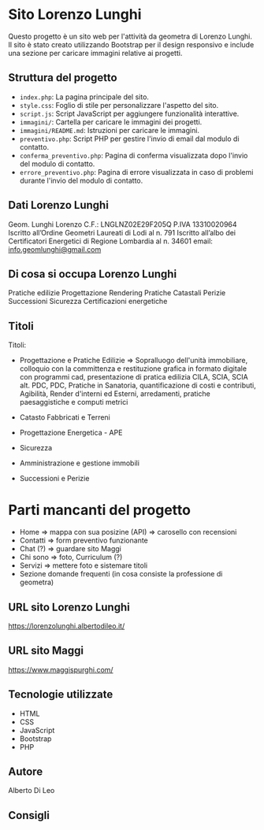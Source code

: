 # Sito Lorenzo Lunghi

Questo progetto è un sito web per l'attività da geometra di Lorenzo Lunghi. Il sito è stato creato utilizzando Bootstrap per il design responsivo e include una sezione per caricare immagini relative ai progetti.

## Struttura del progetto

- `index.php`: La pagina principale del sito.
- `style.css`: Foglio di stile per personalizzare l'aspetto del sito.
- `script.js`: Script JavaScript per aggiungere funzionalità interattive.
- `immagini/`: Cartella per caricare le immagini dei progetti.
- `immagini/README.md`: Istruzioni per caricare le immagini.
- `preventivo.php`: Script PHP per gestire l'invio di email dal modulo di contatto.
- `conferma_preventivo.php`: Pagina di conferma visualizzata dopo l'invio del modulo di contatto.
- `errore_preventivo.php`: Pagina di errore visualizzata in caso di problemi durante l'invio del modulo di contatto.

## Dati Lorenzo Lunghi 

Geom. Lunghi Lorenzo 
C.F.: LNGLNZ02E29F205Q 
P.IVA 13310020964 
Iscritto all’Ordine Geometri Laureati di Lodi al n. 791 
Iscritto all’albo dei Certificatori Energetici di Regione Lombardia al n. 34601 
email: info.geomlunghi@gmail.com

## Di cosa si occupa Lorenzo Lunghi
Pratiche edilizie
Progettazione
Rendering
Pratiche Catastali
Perizie
Successioni
Sicurezza
Certificazioni energetiche

## Titoli

Titoli:
- Progettazione e Pratiche Edilizie
    => Sopralluogo dell'unità immobiliare, colloquio con la committenza e restituzione grafica in formato digitale con programmi cad, presentazione di pratica edilizia CILA, SCIA, SCIA alt. PDC, PDC, Pratiche in Sanatoria, quantificazione di costi e contributi, Agibilità, Render d'interni ed Esterni, arredamenti, pratiche paesaggistiche e computi metrici

- Catasto Fabbricati e Terreni
- Progettazione Energetica - APE
- Sicurezza
- Amministrazione e gestione immobili
- Successioni e Perizie


# Parti mancanti del progetto

- Home => mappa con sua posizine (API)
       => carosello con recensioni
- Contatti => form preventivo funzionante
- Chat (?) => guardare sito Maggi
- Chi sono => foto, Curriculum (?)
- Servizi => mettere foto e sistemare titoli
- Sezione domande frequenti (in cosa consiste la professione di geometra)




## URL sito Lorenzo Lunghi 

https://lorenzolunghi.albertodileo.it/

## URL sito Maggi

https://www.maggispurghi.com/

## Tecnologie utilizzate

- HTML
- CSS
- JavaScript
- Bootstrap
- PHP

## Autore

Alberto Di Leo



## Consigli

